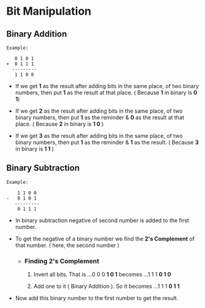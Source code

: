 # Bit Manipulation

## Binary Addition 

    
    Example:

       0 1 0 1
    +  0 1 1 1
      ---------
       1 1 0 0

- If we get **1** as the result after adding bits in the same place, of two binary numbers, then put **1** as the result at that place. ( Because **1** in binary is **0 1**)

- If we get **2** as the result after adding bits in the same place, of two binary numbers, then put **1** as the reminder & **0** as the result at that place. ( Because **2** in binary is **1 0** )

- If we get **3** as the result after adding bits in the same place, of two binary numbers, then put **1** as the reminder & **1** as the result. ( Because **3** in binary is **1 1** )


## Binary Subtraction

    Example:

        1 1 0 0
    -   0 1 0 1
       ---------
        0 1 1 1

- In binary subtraction negative of second number is added to the first number.

- To get the negative of a binary number we find the **2's Complement** of that number. ( here, the second number )

    - ### Finding 2's Complement

        1. Invert all bits. That is ...0 0 0 **1 0 1** becomes ...1 1 1 **0 1 0**

        2. Add one to it ( Binary Addition ). So it becomes ...1 1 1 **0 1 1**

- Now add this binary number to the first number to get the result.